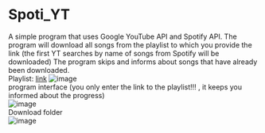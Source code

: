 # Spoti_YT
A simple program that uses Google YouTube API and Spotify API. The program will download all songs from the playlist to which you provide the link (the first YT searches by name of songs from Spotify will be downloaded)
The program skips and informs about songs that have already been downloaded.  
Playlist: [link](https://open.spotify.com/playlist/37i9dQZF1DWXJnyndhASBe?si=ca69280b74b94137&nd=1)
![image](https://github.com/Mateoswiatek/Spoti_YT/assets/115046087/3cd2dbfa-5f5c-4c77-9ac4-7753efe49b3e)       
program interface (you only enter the link to the playlist!!! , it keeps you informed about the progress)      
![image](https://github.com/Mateoswiatek/Spoti_YT/assets/115046087/be4849d6-2fe7-4622-974c-6bc4bf5aaa16)   
Download folder    
![image](https://github.com/Mateoswiatek/Spoti_YT/assets/115046087/13fd70de-44bb-4fb5-acba-70711b2fd0f1)

